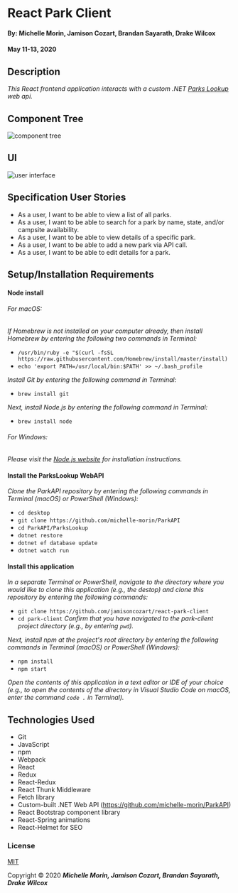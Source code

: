 # React Park Client

#### By: Michelle Morin, Jamison Cozart, Brandan Sayarath, Drake Wilcox
#### May 11-13, 2020

## Description
_This React frontend application interacts with a custom .NET [Parks Lookup](https://github.com/michelle-morin/ParkAPI) web api._

## Component Tree
![component tree](component-tree.png)

## UI
![user interface](captured.gif)

## Specification User Stories
* As a user, I want to be able to view a list of all parks.
* As a user, I want to be able to search for a park by name, state, and/or campsite availability.
* As a user, I want to be able to view details of a specific park.
* As a user, I want to be able to add a new park via API call.
* As a user, I want to be able to edit details for a park.

## Setup/Installation Requirements

#### Node install

###### For macOS:
_If Homebrew is not installed on your computer already, then install Homebrew by entering the following two commands in Terminal:_
* ``/usr/bin/ruby -e "$(curl -fsSL https://raw.githubusercontent.com/Homebrew/install/master/install)``
* ``echo 'export PATH=/usr/local/bin:$PATH' >> ~/.bash_profile``

_Install Git by entering the following command in Terminal:_
* ``brew install git``

_Next, install Node.js by entering the following command in Terminal:_
* ``brew install node``

###### For Windows:
_Please visit the [Node.js website](https://nodejs.org/en/download/) for installation instructions._

#### Install the ParksLookup WebAPI

_Clone the ParkAPI repository by entering the following commands in Terminal (macOS) or PowerShell (Windows):_
* ``cd desktop``
* ``git clone https://github.com/michelle-morin/ParkAPI``
* ``cd ParkAPI/ParksLookup``
* ``dotnet restore``
* ``dotnet ef database update``
* ``dotnet watch run``

#### Install this application

_In a separate Terminal or PowerShell, navigate to the directory where you would like to clone this application (e.g., the destop) and clone this repository by entering the following commands:_
* ``git clone https://github.com/jamisoncozart/react-park-client``
* ``cd park-client``
_Confirm that you have navigated to the park-client project directory (e.g., by entering ``pwd``)._

_Next, install npm at the project's root directory by entering the following commands in Terminal (macOS) or PowerShell (Windows):_
* ``npm install``
* ``npm start``

_Open the contents of this application in a text editor or IDE of your choice (e.g., to open the contents of the directory in Visual Studio Code on macOS, enter the command ``code .`` in Terminal)._

## Technologies Used

* Git
* JavaScript
* npm
* Webpack
* React
* Redux
* React-Redux
* React Thunk Middleware
* Fetch library
* Custom-built .NET Web API (https://github.com/michelle-morin/ParkAPI)
* React Bootstrap component library
* React-Spring animations
* React-Helmet for SEO

### License

[MIT](https://choosealicense.com/licenses/mit/)

Copyright &copy; 2020 **_Michelle Morin, Jamison Cozart, Brandan Sayarath, Drake Wilcox_**
